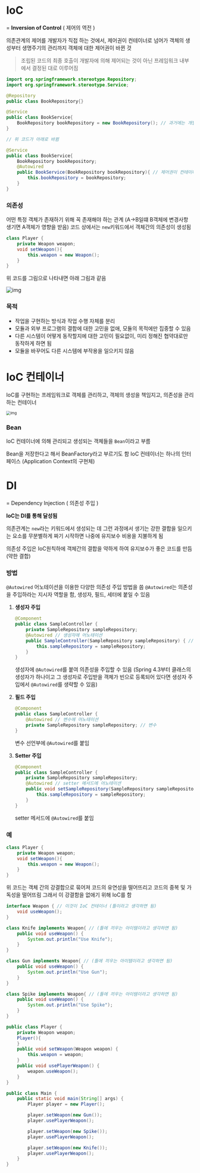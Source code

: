 # IoC

= **Inversion of Control** ( 제어의 역전 )

의존관계의  제어를 개발자가 직접 하는 것에서, 제어권이 컨테이너로 넘어가 객체의 생성부터 생명주기의 관리까지 객체에 대한 제어권이 바뀐 것

> 조립된 코드의 최종 호출이 개발자에 의해 제어되는 것이 아닌 프레임워크 내부에서 결정된 대로 이루어짐

```java
import org.springframework.stereotype.Repository;
import org.springframework.stereotype.Service;

@Repository
public class BookRepository{}

@Service
public class BookService{
    BookRepository bookRepository = new BookRepository(); // 과거에는 개발자가 직접 제어함
}

// 위 코드가 아래로 바뀜

@Service
public class BookService{
    BookRepository bookRepository;
    @Autowired
    public BookService(BookRepository bookRepository){ // 제어권이 컨테이너로 넘어감
        this.bookRepository = bookRepository;
    }
}
```

### 의존성

어떤 특정 객체가 존재하기 위해 꼭 존재해야 하는 관계 (A->B일떄 B객체에 변경사항 생기면 A객체가 영향을 받음)
코드 상에서는 `new`키워드에서 객체간의 의존성이 생성됨

```java
class Player {
    private Weapon weapon;
    void setWeapon(){
        this.weapon = new Weapon();
    }
}
```

위 코드를 그림으로 나타내면 아래 그림과 같음

![img](https://t1.daumcdn.net/cfile/tistory/99C60D445BDE4E361E)

### 목적

- 작업을 구현하는 방식과 작업 수행 자체를 분리
- 모듈과 외부 프로그램의 결합에 대한 고민을 없애, 모듈의 목적에만 집중할 수 있음
- 다른 시스템이 어떻게 동작할지에 대한 고민이 필요없이, 미리 정해진 협약대로만 동작하게 하면 됨
- 모듈을 바꾸어도 다른 시스템에 부작용을 일으키지 않음



# IoC 컨테이너

IoC를 구현하는 프레임워크로 객체를 관리하고, 객체의 생성을 책임지고, 의존성을 관리하는 컨테이너

<img src="https://mblogthumb-phinf.pstatic.net/MjAxOTEyMjFfOTIg/MDAxNTc2OTE2MjU0Mzk4.fdxTW7ONIgj_ZDkfvFD1EZehplq0LEYTqMXBdDF3yXgg.NLA38UoL-0bpjDmT2tXJfKw9Nj7zeuvg-zwrzT5Grzcg.JPEG.pjok1122/IoC%EC%BB%A8%ED%85%8C%EC%9D%B4%EB%84%881.jpg?type=w800" alt="img" style="zoom:70%;" />

### Bean

IoC 컨테이너에 의해 관리되고 생성되는 객체들을 `Bean`이라고 부름

Bean을 저장한다고 해서 BeanFactory라고 부르기도 함
IoC 컨테이너는 하나의 인터페이스 (Application Context의 구현체)



# DI

= Dependency Injection ( 의존성 주입 )

**IoC는 DI를 통해 달성됨**

의존관계는 `new`라는  키워드에서 생성되는 데 그런 과정에서 생기는 강한 결합을 일으키는 요소를 무분별하게 짜기 시작하면 나중에 유지보수 비용을 지불하게 됨

의존성 주입은 IoC원칙하에 객체간의 결합을 약하게 하여 유지보수가 좋은 코드를 만듬 (약한 결합)

### 방법

`@Autowired` 어노테이션을 이용한 다양한 의존성 주입 방법을 씀
`@Autowired`는 의존성을 주입하라는 지시자 역할을 함, 생성자, 필드, 세터에 붙일 수 있음

1. **생성자 주입**

   ```java
   @Component
   public class SampleController {
       private SampleRepository sampleRepository;
       @Autowired // 생성자에 어노테이션
       public SampleController(SampleRepository sampleRepository) { //생성자
           this.sampleRepository = sampleRepository;
       }
   }
   ```

   생성자에 `@Autowired`를 붙여 의존성을 주입할 수 있음
   (Spring 4.3부터 클래스의 생성자가 하나이고 그 생성자로 주입받을 객체가 빈으로 등록되어 있다면 생성자 주입에서 `@Autowired`를 생략할 수 있음)

2. **필드 주입**

   ```java
   @Component
   public class SampleController {
       @Autowired // 변수에 어노테이션
       private SampleRepository sampleRepository; // 변수
   }
   ```

   변수 선언부에 `@Autowired`를 붙임

3. **Setter 주입**

   ```java
   @Component
   public class SampleController {
       private SampleRepository sampleRepository;
       @Autowired // setter 메서드에 어노테이션
       public void setSampleRepository(SampleRepository sampleRepository) { // setter
           this.sampleRepository = sampleRepository;
       }
   }
   ```

   setter 메서드에 `@Autowired`를 붙임

### 예

```java
class Player {
    private Weapon weapon;
    void setWeapon(){
        this.weapon = new Weapon();
    }
}
```

위 코드는 객체 간의 강결합으로 묶어져 코드의 유연성을 떨어뜨리고 코드의 중복 및 가독성을 떨어뜨림
그래서 이 강결함을 없애기 위해 IoC를 함

```java
interface Weapon { // 이것이 IoC 컨테이너 (틀이라고 생각하면 됨)
    void useWeapon();
}

class Knife implements Weapon{ // (틀에 끼우는 아이템이라고 생각하면 됨)
    public void useWeapon() {
        System.out.println("Use Knife");
    }
}

class Gun implements Weapon{ // (틀에 끼우는 아이템이라고 생각하면 됨)
    public void useWeapon() {
        System.out.println("Use Gun");
    }
}

class Spike implements Weapon{ // (틀에 끼우는 아이템이라고 생각하면 됨)
    public void useWeapon() {
        System.out.println("Use Spike");
    }
}

public class Player {
    private Weapon weapon;
    Player(){
    }
    public void setWeapon(Weapon weapon) {
        this.weapon = weapon;
    }
    public void usePlayerWeapon() {
        weapon.useWeapon();
    }
}

public class Main {
    public static void main(String[] args) {
        Player player = new Player();

        player.setWeapon(new Gun());
        player.usePlayerWeapon();

        player.setWeapon(new Spike());
        player.usePlayerWeapon();

        player.setWeapon(new Knife());
        player.usePlayerWeapon();
    }
}
```